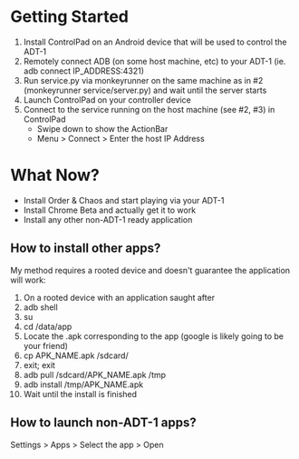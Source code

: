 # Getting Started
1. Install ControlPad on an Android device that will be used to control the ADT-1
2. Remotely connect ADB (on some host machine, etc) to your ADT-1 (ie. adb connect IP_ADDRESS:4321)
3. Run service.py via monkeyrunner on the same machine as in #2 (monkeyrunner service/server.py) and wait until the server starts
4. Launch ControlPad on your controller device
5. Connect to the service running on the host machine (see #2, #3) in ControlPad
	* Swipe down to show the ActionBar
	* Menu > Connect > Enter the host IP Address

# What Now?
* Install Order & Chaos and start playing via your ADT-1
* Install Chrome Beta and actually get it to work
* Install any other non-ADT-1 ready application

## How to install other apps?
My method requires a rooted device and doesn't guarantee the application will work:

1. On a rooted device with an application saught after
2. adb shell
3. su
4. cd /data/app
5. Locate the .apk corresponding to the app (google is likely going to be your friend)
6. cp APK_NAME.apk /sdcard/
7. exit; exit
8. adb pull /sdcard/APK_NAME.apk /tmp
9. adb install /tmp/APK_NAME.apk
9. Wait until the install is finished

## How to launch non-ADT-1 apps?
Settings > Apps > Select the app > Open
